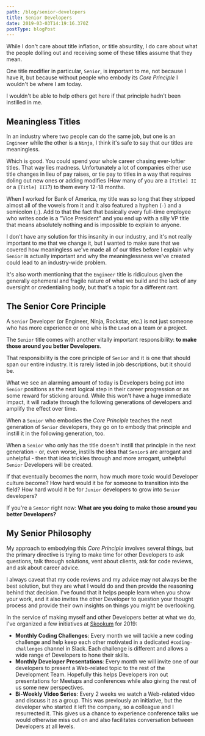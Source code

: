 ```yaml
---
path: /blog/senior-developers
title: Senior Developers
date: 2019-03-03T14:19:16.370Z
postType: blogPost
---
```

While I don't care about title inflation, or title absurdity, I do care about what the people dolling out and receiving some of these titles assume that they mean.

One title modifier in particular, `Senior`, is important to me, not because I have it, but because without people who embody its *Core Principle* I wouldn't be where I am today.

I wouldn't be able to help others get here if that principle hadn't been instilled in me.

## Meaningless Titles

In an industry where two people can do the same job, but one is an `Engineer` while the other is a `Ninja`, I think it's safe to say that our titles are meaningless.

Which is good. You could spend your whole career chasing ever-loftier titles. That way lies madness. Unfortunately a lot of companies either use title changes in lieu of pay raises, or tie pay to titles in a way that requires doling out new ones or adding modifies (How many of you are a `[Title] II` or a `[Title] III`?) to them every 12-18 months.

When I worked for Bank of America, my title was so long that they stripped almost all of the vowels from it and it also featured a hyphen (`-`) and a semicolon (`;`). Add to that the fact that basically every full-time employee who writes code is a "Vice President" and you end up with a silly VP title that means absolutely nothing and is impossible to explain to anyone.

I don't have any solution for this insanity in our industry, and it's not really important to me that we change it, but I wanted to make sure that we covered how meaningless we've made all of our titles before I explain why `Senior` is actually important and why the meaninglessness we've created could lead to an industry-wide problem.

It's also worth mentioning that the `Engineer` title is ridiculous given the generally ephemeral and fragile nature of what we build and the lack of any oversight or credentialing body, but that's a topic for a different rant.

## The Senior Core Principle

A `Senior` Developer (or Engineer, Ninja, Rockstar, etc.) is not just someone who has more experience or one who is the `Lead` on a team or a project.

The `Senior` title comes with another vitally important responsibility:  **to make those around you better Developers**.

That responsibility is the core principle of `Senior` and it is one that should span our entire industry. It is rarely listed in job descriptions, but it should be.

What we see an alarming amount of today is Developers being put into `Senior` positions as the next logical step in their career progression or as some reward for sticking around. While this won't have a huge immediate impact, it will radiate through the following generations of developers and amplify the effect over time.

When a `Senior` who embodies the *Core Principle* teaches the next generation of `Senior` developers, they go on to embody that principle and instill it in the following generation, too.

When a `Senior` who only has the title doesn't instill that principle in the next generation - or, even worse, instills the idea that `Senior`s are arrogant and unhelpful - then that idea trickles through and more arrogant, unhelpful `Senior` Developers will be created.

If that eventually becomes the norm, how much more toxic would Developer culture become? How hard would it be for someone to transition into the field? How hard would it be for `Junior` developers to grow into `Senior` developers?

If you're a `Senior` right now: **What are you doing to make those around you better Developers?**

## My Senior Philosophy

My approach to embodying this *Core Principle* involves several things, but the primary directive is trying to make time for other Developers to ask questions, talk through solutions, vent about clients, ask for code reviews, and ask about career advice.

I always caveat that my code reviews and my advice may not always be the best solution, but they are what I would do and then provide the reasoning behind that decision. I've found that it helps people learn when you show your work, and it also invites the other Developer to question your thought process and provide their own insights on things you might be overlooking.

In the service of making myself and other Developers better at what we do, I've organized a few initiatives at [Skookum](http://skookum.com/) for 2019:

- **Monthly Coding Challenges**: Every month we will tackle a new coding challenge and help keep each other motivated in a dedicated `#coding-challenges` channel in Slack. Each challenge is different and allows a wide range of Developers to hone their skills.
- **Monthly Developer Presentations**: Every month we will invite one of our developers to present a Web-related topic to the rest of the Development Team. Hopefully this helps Developers iron out presentations for Meetups and conferences while also giving the rest of us some new perspectives.
- **Bi-Weekly Video Series**: Every 2 weeks we watch a Web-related video and discuss it as a group. This was previously an initiative, but the developer who started it left the company, so a colleague and I resurrected it. This gives us a chance to experience conference talks we would otherwise miss out on and also facilitates conversation between Developers at all levels.
